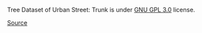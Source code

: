 Tree Dataset of Urban Street: Trunk is under [GNU GPL 3.0](https://www.gnu.org/licenses/gpl-3.0.en.html) license.

[Source](https://www.kaggle.com/datasets/erickendric/tree-dataset-of-urban-street-segmentation-trunk)